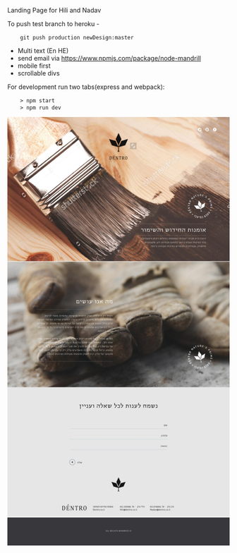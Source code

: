 Landing Page for Hili and Nadav

To push test branch to heroku -

```
	git push production newDesign:master

```
- Multi text (En HE)
- send email via https://www.npmjs.com/package/node-mandrill
- mobile first
- scrollable divs

For development run two tabs(express and webpack):

```
	> npm start
	> npm run dev
```

![](/dist/images/demo.jpg)
